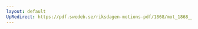```yaml
---
layout: default
UpRedirect: https://pdf.swedeb.se/riksdagen-motions-pdf/1868/mot_1868__ak__00196/mot_1868__ak__00196_004.pdf
---
```

